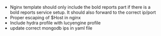* Nginx template should only include the bold reports part if there is a bold reports service setup. It should also forward to the correct ip/port
* Proper escaping of $Host in nginx
* Include hydra profile with lucyengine profile
* update correct  mongodb ips in yaml file